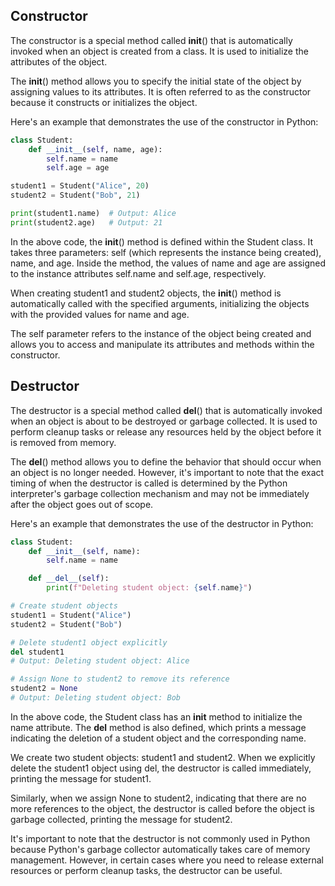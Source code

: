 ## Constructor
The constructor is a special method called __init__() that is automatically invoked when an object is created from a class. It is used to initialize the attributes of the object.

The __init__() method allows you to specify the initial state of the object by assigning values to its attributes. It is often referred to as the constructor because it constructs or initializes the object.

Here's an example that demonstrates the use of the constructor in Python:

```python
class Student:
    def __init__(self, name, age):
        self.name = name
        self.age = age

student1 = Student("Alice", 20)
student2 = Student("Bob", 21)

print(student1.name)  # Output: Alice
print(student2.age)   # Output: 21
```
In the above code, the __init__() method is defined within the Student class. It takes three parameters: self (which represents the instance being created), name, and age. Inside the method, the values of name and age are assigned to the instance attributes self.name and self.age, respectively.

When creating student1 and student2 objects, the __init__() method is automatically called with the specified arguments, initializing the objects with the provided values for name and age.

The self parameter refers to the instance of the object being created and allows you to access and manipulate its attributes and methods within the constructor.

## Destructor
The destructor is a special method called __del__() that is automatically invoked when an object is about to be destroyed or garbage collected. It is used to perform cleanup tasks or release any resources held by the object before it is removed from memory.

The __del__() method allows you to define the behavior that should occur when an object is no longer needed. However, it's important to note that the exact timing of when the destructor is called is determined by the Python interpreter's garbage collection mechanism and may not be immediately after the object goes out of scope.

Here's an example that demonstrates the use of the destructor in Python:

```python
class Student:
    def __init__(self, name):
        self.name = name

    def __del__(self):
        print(f"Deleting student object: {self.name}")

# Create student objects
student1 = Student("Alice")
student2 = Student("Bob")

# Delete student1 object explicitly
del student1
# Output: Deleting student object: Alice

# Assign None to student2 to remove its reference
student2 = None
# Output: Deleting student object: Bob
```
In the above code, the Student class has an __init__ method to initialize the name attribute. The __del__ method is also defined, which prints a message indicating the deletion of a student object and the corresponding name.

We create two student objects: student1 and student2. When we explicitly delete the student1 object using del, the destructor is called immediately, printing the message for student1.

Similarly, when we assign None to student2, indicating that there are no more references to the object, the destructor is called before the object is garbage collected, printing the message for student2.

It's important to note that the destructor is not commonly used in Python because Python's garbage collector automatically takes care of memory management. However, in certain cases where you need to release external resources or perform cleanup tasks, the destructor can be useful.